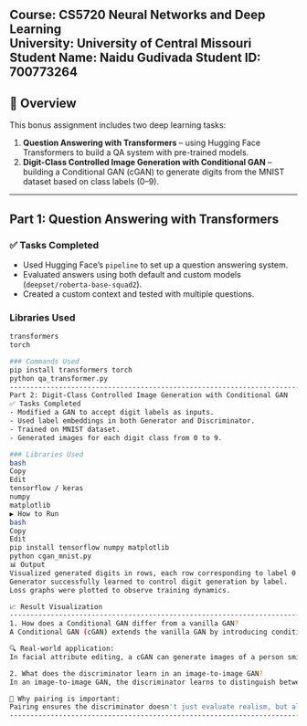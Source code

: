 **Course**: CS5720 Neural Networks and Deep Learning  
**University**: University of Central Missouri  
**Student Name**: Naidu Gudivada
**Student ID**: 700773264
---------------------------------------------------------------------------------------------------------

## 📌 Overview

This bonus assignment includes two deep learning tasks:

1. **Question Answering with Transformers** – using Hugging Face Transformers to build a QA system with pre-trained models.
2. **Digit-Class Controlled Image Generation with Conditional GAN** – building a Conditional GAN (cGAN) to generate digits from the MNIST dataset based on class labels (0–9).

----------------------------------------------------------------------------------------------------------

## Part 1: Question Answering with Transformers

### ✅ Tasks Completed

- Used Hugging Face’s `pipeline` to set up a question answering system.
- Evaluated answers using both default and custom models (`deepset/roberta-base-squad2`).
- Created a custom context and tested with multiple questions.

### Libraries Used

```bash
transformers
torch

### Commands Used
pip install transformers torch
python qa_transformer.py
----------------------------------------------------------------------------------------------------------
Part 2: Digit-Class Controlled Image Generation with Conditional GAN
✅ Tasks Completed
- Modified a GAN to accept digit labels as inputs.
- Used label embeddings in both Generator and Discriminator.
- Trained on MNIST dataset.
- Generated images for each digit class from 0 to 9.

### Libraries Used
bash
Copy
Edit
tensorflow / keras
numpy
matplotlib
▶️ How to Run
bash
Copy
Edit
pip install tensorflow numpy matplotlib
python cgan_mnist.py
📊 Output
Visualized generated digits in rows, each row corresponding to label 0 through 9.
Generator successfully learned to control digit generation by label.
Loss graphs were plotted to observe training dynamics.

📈 Result Visualization
-----------------------------------------------------------------------------------------------------------
1. How does a Conditional GAN differ from a vanilla GAN?
A Conditional GAN (cGAN) extends the vanilla GAN by introducing conditioning variables (e.g., class labels or text descriptions) to both the generator and the discriminator. This allows the generator to produce outputs based on specific input conditions, and helps the discriminator evaluate if the output not only looks real but also matches the condition.

🔍 Real-world application:
In facial attribute editing, a cGAN can generate images of a person smiling, wearing glasses, or with specific hairstyles by conditioning on attribute labels like “smiling” or “blond hair.” This enables precise control over the generation process.

2. What does the discriminator learn in an image-to-image GAN?
In an image-to-image GAN, the discriminator learns to distinguish between real and fake image pairs — that is, whether the generated image correctly corresponds to the input image it was conditioned on.

🎯 Why pairing is important:
Pairing ensures the discriminator doesn't just evaluate realism, but also the correctness of the relationship between input and output. Without correct pairing, the model could generate realistic images that don't match the input, defeating the purpose of image-to-image tasks like semantic segmentation or style transfer.
------------------------------------------------------------------------------------------------------

